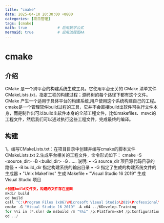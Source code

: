 ```yaml
---
title: "cmake"
date: 2025-04-10 20:30:00 +0800
categories: [项目管理]
tags: [cmake]
math: true              # 启用数学公式
mermaid: true           # 启用流程图AA
---
```

# cmake
## 介绍
CMake 是一个跨平台的构建系统生成工具。它使用平台无关的 CMake 清单文件CMakeLists.txt，指定工程的构建过程；源码树的每个路径下都有这个文件。CMake 产生一个适用于具体平台的构建系统,用户使用这个系统构建自己的工程。  
cmake是一个管理软件build过程的工具，它并不会直接build出软件可执行文件本身，而是制作出可以build出软件本身的全部工程文件，比如makefiles、msvc的工程文件，然后我们可以通过执行这些工程文件，完成最终的编译。
## 构建
1。编写CMakeLists.txt：在项目目录中创建并编写cmake的脚本文件CMakeLists.txt
2.生成平台相关的工程文件，命令形式如下：
    cmake -S <source_dir> -B <build_dir> -G <generator>   ...... 
说明:
• -S   source_dir   项目源代码目录的路径
• -B   build_dir     指定构建系统的输出目录
• -G   <generator>   指定了生成的构建系统文件的生成器
        ▪ "Unix Makefiles" 生成 Makefile
        ▪ "Visual Studio 16 2019" 生成 Visual Studio 项目
```cpp
#创建build文件夹，构建的文件存在里面
mkdir build
cd build
call "C:\Program Files (x86)\Microsoft Visual Studio\2019\Professional\VC\Auxiliary\Build\vcvarsamd64_x86.bat"
cmake -G "Visual Studio 16 2019" -A x64 ../KDevelop-Training
for %%i in (*.sln) do msbuild /m "%%i" /p:Platform=x64 /p:Configuration=Debug
cd ../
```